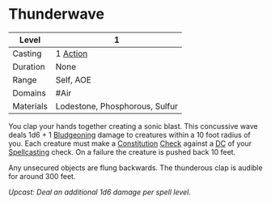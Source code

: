 # Thunderwave

| Level     | 1                                                  |
| --------- | -------------------------------------------------- |
| Casting   | 1 [Action](../../../../Game%20Procedures/Action.md) |
| Duration  | None                                               |
| Range     | Self, AOE                                          |
| Domains   | #Air                                               |
| Materials | Lodestone, Phosphorous, Sulfur                     |

You clap your hands together creating a sonic blast. This concussive wave deals 1d6 + 1 [Bludgeoning](../../../../Damage%20Types/Bludgeoning.md) damage to creatures within a 10 foot radius of you. Each creature must make a [Constitution](../../../../Player%20Characters/Chosen%20Statistics/Constitution.md) [Check](../../../../Game%20Procedures/Check.md) against a [DC](../../../../Game%20Procedures/DC.md) of your [Spellcasting](../../../Spellcasting.md) check. On a failure the creature is pushed back 10 feet.

Any unsecured objects are flung backwards. The thunderous clap is audible for around 300 feet.

*Upcast: Deal an additional 1d6 damage per spell level.*